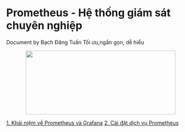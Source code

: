 # Prometheus - Hệ thống giám sát chuyên nghiệp
Document by Bạch Đăng Tuấn 
Tối ưu,ngắn gọn, dễ hiểu
<div style="text-align:center"><img src="https://images.viblo.asia/full/f27183f5-47c5-4865-b0ec-b6a704cbbf02.png" width="400" height="170"></div>

[1. Khái niệm về Prometheus và Grafana](prometheus/gioithieu.md)
[2. Cài đặt dịch vụ Prometheus](prometheus/gioithieu.md)